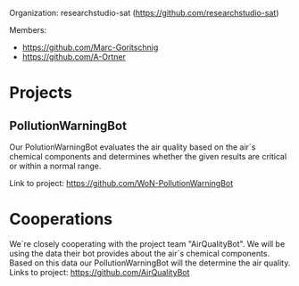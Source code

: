 Organization: researchstudio-sat (https://github.com/researchstudio-sat)

Members:
* https://github.com/Marc-Goritschnig
* https://github.com/A-Ortner



# Projects
## PollutionWarningBot
Our PolutionWarningBot evaluates the air quality based on the air´s chemical components and determines whether the given results are critical or within a normal range.

Link to project: https://github.com/WoN-PollutionWarningBot

# Cooperations
We´re closely cooperating with the project team "AirQualityBot". We will be using the data their bot provides about the air´s chemical components. Based on this data our PollutionWarningBot will the determine the air quality.
Links to project: https://github.com/AirQualityBot
